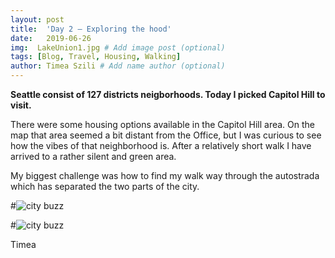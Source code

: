 ```yaml
---
layout: post
title:  'Day 2 – Exploring the hood'
date:   2019-06-26
img:  LakeUnion1.jpg # Add image post (optional)
tags: [Blog, Travel, Housing, Walking]
author: Timea Szili # Add name author (optional)
---
```


**Seattle consist of 127 districts neigborhoods. Today I picked Capitol Hill to visit.**

There were some housing options available in the Capitol Hill area. On the map that area seemed a bit distant from the Office, but I was curious to see how the vibes of that neighborhood is. After a relatively short walk I have arrived to a rather silent and green area. 

My biggest challenge was how to find my walk way through the autostrada which has separated the two parts of the city.

#![city buzz]({{site.baseurl}}/assets/img/1.4.jpg)

#![city buzz]({{site.baseurl}}/assets/img/1.6.jpg)

Timea
